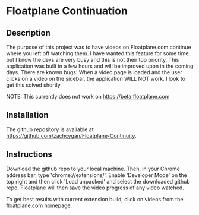 # Floatplane Continuation

## Description

The purpose of this project was to have videos on Floatplane.com continue where you left off watching them. I have wanted this feature for some time, but I know the devs are very busy and this is not their top priority. This application was built in a few hours and will be improved upon in the coming days. There are known bugs: When a video page is loaded and the user clicks on a video on the sidebar, the application WILL NOT work. I look to get this solved shortly. 

NOTE: This currently does not work on https://beta.floatplane.com

## Installation

The github repository is available at https://github.com/zachcygan/Floatplane-Continuity.

## Instructions

Download the github repo to your local machine. Then, in your Chrome address bar, type 'chrome://extensions/'. Enable 'Developer Mode' on the top right and then click 'Load unpacked' and select the downloaded github repo. Floatplane will then save the video progress of any video watched. 

To get best results with current extension build, click on videos from the floatplane.com homepage. 
